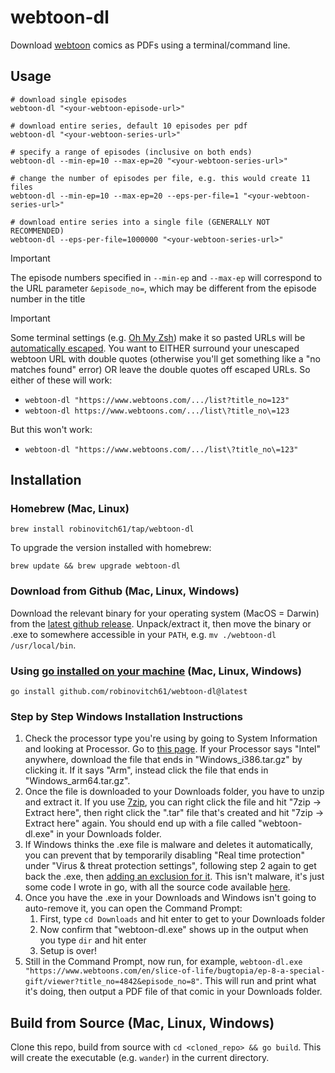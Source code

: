 # webtoon-dl

Download [webtoon](https://www.webtoons.com/en/) comics as PDFs using a terminal/command line.

## Usage

```shell
# download single episodes
webtoon-dl "<your-webtoon-episode-url>"

# download entire series, default 10 episodes per pdf
webtoon-dl "<your-webtoon-series-url>"

# specify a range of episodes (inclusive on both ends)
webtoon-dl --min-ep=10 --max-ep=20 "<your-webtoon-series-url>"

# change the number of episodes per file, e.g. this would create 11 files
webtoon-dl --min-ep=10 --max-ep=20 --eps-per-file=1 "<your-webtoon-series-url>"

# download entire series into a single file (GENERALLY NOT RECOMMENDED)
webtoon-dl --eps-per-file=1000000 "<your-webtoon-series-url>"
```

> [!IMPORTANT]
> The episode numbers specified in `--min-ep` and `--max-ep` will correspond to the URL parameter `&episode_no=`, which may be different from the episode number in the title

> [!IMPORTANT]
> Some terminal settings (e.g. [Oh My Zsh](https://ohmyz.sh)) make it so pasted URLs will be [automatically escaped](https://github.com/ohmyzsh/ohmyzsh/issues/7632).
> You want to EITHER surround your unescaped webtoon URL with double quotes (otherwise you'll get something like a "no matches found" error) OR leave the double quotes off escaped URLs.
> So either of these will work:
> - `webtoon-dl "https://www.webtoons.com/.../list?title_no=123"`
> - `webtoon-dl https://www.webtoons.com/.../list\?title_no\=123`
>
> But this won't work:
> - `webtoon-dl "https://www.webtoons.com/.../list\?title_no\=123"`

## Installation

### Homebrew (Mac, Linux)

```shell
brew install robinovitch61/tap/webtoon-dl
```

To upgrade the version installed with homebrew:
```shell
brew update && brew upgrade webtoon-dl
```

### Download from Github (Mac, Linux, Windows)

Download the relevant binary for your operating system (MacOS = Darwin) from
the [latest github release](https://github.com/robinovitch61/webtoon-dl/releases). Unpack/extract it, then move the
binary or .exe to somewhere accessible in your `PATH`, e.g. `mv ./webtoon-dl /usr/local/bin`.

### Using [go installed on your machine](https://go.dev/doc/install) (Mac, Linux, Windows)

```shell
go install github.com/robinovitch61/webtoon-dl@latest
```

### Step by Step Windows Installation Instructions

1. Check the processor type you're using by going to System Information and looking at Processor. Go to [this page](https://github.com/robinovitch61/webtoon-dl/releases). If your Processor says "Intel" anywhere, download the file that ends in "Windows\_i386.tar.gz" by clicking it. If it says "Arm", instead click the file that ends in "Windows\_arm64.tar.gz".
2. Once the file is downloaded to your Downloads folder, you have to unzip and extract it. If you use [7zip](https://www.7-zip.org/), you can right click the file and hit "7zip -> Extract here", then right click the ".tar" file that's created and hit "7zip -> Extract here" again. You should end up with a file called "webtoon-dl.exe" in your Downloads folder.
3. If Windows thinks the .exe file is malware and deletes it automatically, you can prevent that by temporarily disabling "Real time protection" under "Virus & threat protection settings", following step 2 again to get back the .exe, then [adding an exclusion for it](https://support.microsoft.com/en-us/windows/add-an-exclusion-to-windows-security-811816c0-4dfd-af4a-47e4-c301afe13b26). This isn't malware, it's just some code I wrote in go, with all the source code available [here](https://github.com/robinovitch61/webtoon-dl/blob/main/main.go).
4. Once you have the .exe in your Downloads and Windows isn't going to auto-remove it, you can open the Command Prompt:
   1. First, type `cd Downloads` and hit enter to get to your Downloads folder
   2. Now confirm that "webtoon-dl.exe" shows up in the output when you type `dir` and hit enter
   3. Setup is over!
5. Still in the Command Prompt, now run, for example, `webtoon-dl.exe "https://www.webtoons.com/en/slice-of-life/bugtopia/ep-8-a-special-gift/viewer?title_no=4842&episode_no=8"`. This will run and print what it's doing, then output a PDF file of that comic in your Downloads folder.

## Build from Source (Mac, Linux, Windows)

Clone this repo, build from source with `cd <cloned_repo> && go build`. This will create the executable (e.g. `wander`) in the current directory.

